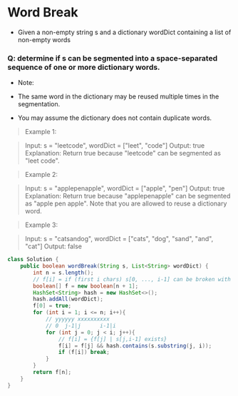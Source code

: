 # Word Break
- Given a non-empty string s and a dictionary wordDict containing a list of non-empty words
### Q: determine if s can be segmented into a space-separated sequence of one or more dictionary words.

- Note:

- The same word in the dictionary may be reused multiple times in the segmentation.
- You may assume the dictionary does not contain duplicate words.

> Example 1:

> Input: s = "leetcode", wordDict = ["leet", "code"]
> Output: true
> Explanation: Return true because "leetcode" can be segmented as "leet code".

> Example 2:

> Input: s = "applepenapple", wordDict = ["apple", "pen"]
> Output: true
> Explanation: Return true because "applepenapple" can be segmented as "apple pen apple".
> Note that you are allowed to reuse a dictionary word.

> Example 3:

> Input: s = "catsandog", wordDict = ["cats", "dog", "sand", "and", "cat"]
> Output: false

```java
class Solution {
    public boolean wordBreak(String s, List<String> wordDict) {
		int n = s.length();
		// f[i] = if (first i chars) s[0, ..., i-1] can be broken with dict
        boolean[] f = new boolean[n + 1];
        HashSet<String> hash = new HashSet<>();
        hash.addAll(wordDict);
        f[0] = true;
        for (int i = 1; i <= n; i++){
			// yyyyyy xxxxxxxxxx
			// 0  j-1|j      i-1|i
            for (int j = 0; j < i; j++){
				// f[i] = {f[j] | s[j,i-1] exists}
                f[i] = f[j] && hash.contains(s.substring(j, i));
                if (f[i]) break;
            }
        }
        return f[n];
    }
}
```
